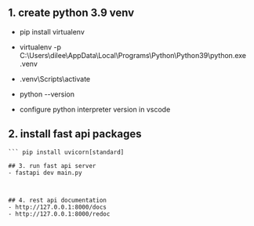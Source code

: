 ## 1. create python 3.9 venv
   - pip install virtualenv
   - virtualenv -p C:\Users\dilee\AppData\Local\Programs\Python\Python39\python.exe .venv
   - .venv\Scripts\activate
   - python --version
   
   - configure  python interpreter version in vscode


## 2. install fast api packages 
   ``` pip install "fastapi[standard]"
   ``` pip install uvicorn[standard]

## 3. run fast api server
   - fastapi dev main.py
   


## 4. rest api documentation
   - http://127.0.0.1:8000/docs
   - http://127.0.0.1:8000/redoc
